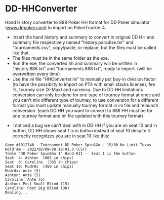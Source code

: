 # DD-HHConverter
Hand History converter to 888 Poker HH format for DD Poker simulator (www.ddpoker.com) to import on PokerTracker 4.


- Insert the hand history and summary to convert in original DD HH and summary file respectively named "history.paradise.txt" and "tournaments.csv", copy/paste, or replace, but the files must be called like that.
- The files must be in the same folder as the exe.
- Run the exe, the converted hh and summary will be written in "history.888.txt" and "tournaments.888.txt", ready to import. 
  (will be overwritten every time)
- Use the ini file "HHConverter.ini" to manually put buy-in division factor (to have the possibilty to import on PT4 with small stacks license), fee %, tourney size (X-Max) and currency. Due to DD HH limitations conversion can only be done for one type of tourney format at once and you can't mix different type of tourney, to use conversion for a different format you must update manually tourney format in ini file and relaunch conversion.
  (each DD HH you want to convert to 888 HH must be for one tourney format and ini file updated with this tourney format)

* I noticed a bug we can't deal with in DD HH if you are on seat 10 and in button, DD HH shows seat 1 is in button instead of seat 10 despite it correctly recognizes you are in seat 10 like this:

```
Game #1012740 - Tournament DD Poker Spin&Go - 15/30 No Limit Texas Hold'em - 2022/02/09-08:19:01.3 (CST)
Table "DD Poker Spin&Go 1" Hand #11 -- Seat 1 is the button
Seat  4: Ashton  (665 in chips)
Seat  8: Caroline  (385 in chips)
Seat 10: Mudr0x  (450 in chips)
Mudr0x: Ante (5)
Ashton: Ante (5)
Caroline: Ante (5)
Ashton: Post Small Blind (15)
Caroline: Post Big Blind (30)
Dealing...
```
